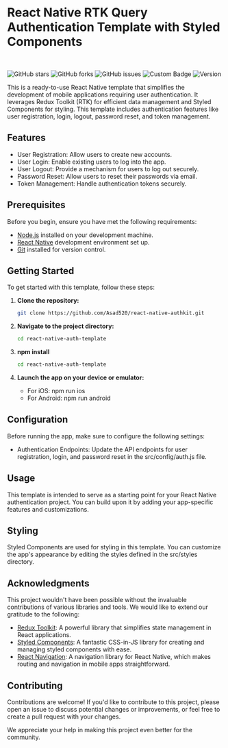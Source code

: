 # React Native RTK Query Authentication Template with Styled Components
<br>

![GitHub stars](https://img.shields.io/github/stars/Asad520/react-native-authkit.svg?style=social)
![GitHub forks](https://img.shields.io/github/forks/Asad520/react-native-authkit.svg?style=social)
![GitHub issues](https://img.shields.io/github/issues/Asad520/react-native-authkit.svg)
![Custom Badge](https://img.shields.io/badge/Asad-ReactDev-blue)
![Version](https://img.shields.io/badge/Version-1.0.0-brightgreen)
<br>

This is a ready-to-use React Native template that simplifies the development of mobile applications requiring user authentication. It leverages Redux Toolkit (RTK) for efficient data management and Styled Components for styling. This template includes authentication features like user registration, login, logout, password reset, and token management.

## Features

- User Registration: Allow users to create new accounts.
- User Login: Enable existing users to log into the app.
- User Logout: Provide a mechanism for users to log out securely.
- Password Reset: Allow users to reset their passwords via email.
- Token Management: Handle authentication tokens securely.

## Prerequisites

Before you begin, ensure you have met the following requirements:

- [Node.js](https://nodejs.org/) installed on your development machine.
- [React Native](https://reactnative.dev/docs/environment-setup) development environment set up.
- [Git](https://git-scm.com/) installed for version control.

## Getting Started

To get started with this template, follow these steps:

1. **Clone the repository:**

   ```bash
   git clone https://github.com/Asad520/react-native-authkit.git

2. **Navigate to the project directory:**
   ```bash
   cd react-native-auth-template

3. **npm install**
   ```bash
   cd react-native-auth-template

4. **Launch the app on your device or emulator:**
   - For iOS: npm run ios
   - For Android: npm run android
  
## Configuration
Before running the app, make sure to configure the following settings:
- Authentication Endpoints: Update the API endpoints for user registration, login, and password reset in the src/config/auth.js file.

## Usage
This template is intended to serve as a starting point for your React Native authentication project. You can build upon it by adding your app-specific features and customizations.

## Styling
Styled Components are used for styling in this template. You can customize the app's appearance by editing the styles defined in the src/styles directory.

## Acknowledgments

This project wouldn't have been possible without the invaluable contributions of various libraries and tools. We would like to extend our gratitude to the following:

- [Redux Toolkit](https://redux-toolkit.js.org/): A powerful library that simplifies state management in React applications.
- [Styled Components](https://styled-components.com/): A fantastic CSS-in-JS library for creating and managing styled components with ease.
- [React Navigation](https://reactnavigation.org/): A navigation library for React Native, which makes routing and navigation in mobile apps straightforward.

## Contributing

Contributions are welcome! If you'd like to contribute to this project, please open an issue to discuss potential changes or improvements, or feel free to create a pull request with your changes.

We appreciate your help in making this project even better for the community.
